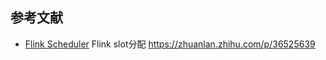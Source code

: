 ## 参考文献
+ [Flink Scheduler](http://chenyuzhao.me/2017/02/09/flink-scheduler/)
Flink slot分配
https://zhuanlan.zhihu.com/p/36525639